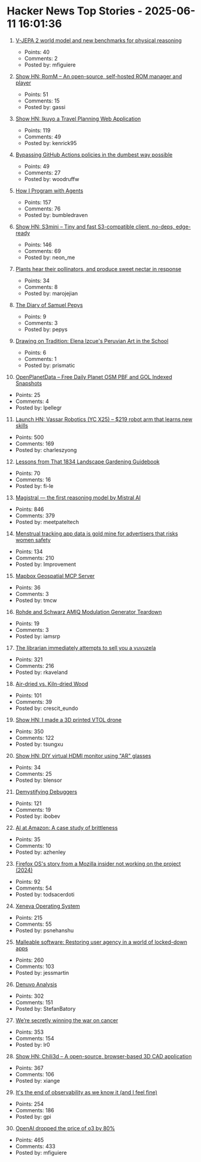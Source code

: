 # Hacker News Top Stories - 2025-06-11 16:01:36

1. [V-JEPA 2 world model and new benchmarks for physical reasoning](https://ai.meta.com/blog/v-jepa-2-world-model-benchmarks/)
   - Points: 40
   - Comments: 2
   - Posted by: mfiguiere

2. [Show HN: RomM – An open-source, self-hosted ROM manager and player](https://github.com/rommapp/romm)
   - Points: 51
   - Comments: 15
   - Posted by: gassi

3. [Show HN: Ikuyo a Travel Planning Web Application](https://ikuyo.kenrick95.org/)
   - Points: 119
   - Comments: 49
   - Posted by: kenrick95

4. [Bypassing GitHub Actions policies in the dumbest way possible](https://blog.yossarian.net/2025/06/11/github-actions-policies-dumb-bypass)
   - Points: 49
   - Comments: 27
   - Posted by: woodruffw

5. [How I Program with Agents](https://crawshaw.io/blog/programming-with-agents)
   - Points: 157
   - Comments: 76
   - Posted by: bumbledraven

6. [Show HN: S3mini – Tiny and fast S3-compatible client, no-deps, edge-ready](https://github.com/good-lly/s3mini)
   - Points: 146
   - Comments: 69
   - Posted by: neon_me

7. [Plants hear their pollinators, and produce sweet nectar in response](https://www.cbc.ca/listen/live-radio/1-51-quirks-and-quarks/clip/16150976-plants-hear-pollinators-produce-sweet-nectar-response)
   - Points: 34
   - Comments: 8
   - Posted by: marojejian

8. [The Diary of Samuel Pepys](https://www.historytoday.com/archive/feature/hidden-diary-samuel-pepys)
   - Points: 9
   - Comments: 3
   - Posted by: pepys

9. [Drawing on Tradition: Elena Izcue's Peruvian Art in the School](https://publicdomainreview.org/collection/peruvian-art-in-the-school/)
   - Points: 6
   - Comments: 1
   - Posted by: prismatic

10. [OpenPlanetData – Free Daily Planet OSM PBF and GOL Indexed Snapshots](https://openplanetdata.com)
   - Points: 25
   - Comments: 4
   - Posted by: lpellegr

11. [Launch HN: Vassar Robotics (YC X25) – $219 robot arm that learns new skills](undefined)
   - Points: 500
   - Comments: 169
   - Posted by: charleszyong

12. [Lessons from That 1834 Landscape Gardening Guidebook](https://fi-le.net/pueckler/)
   - Points: 70
   - Comments: 16
   - Posted by: fi-le

13. [Magistral — the first reasoning model by Mistral AI](https://mistral.ai/news/magistral)
   - Points: 846
   - Comments: 379
   - Posted by: meetpateltech

14. [Menstrual tracking app data is gold mine for advertisers that risks women safety](https://www.cam.ac.uk/research/news/menstrual-tracking-app-data-is-a-gold-mine-for-advertisers-that-risks-womens-safety-report)
   - Points: 134
   - Comments: 210
   - Posted by: Improvement

15. [Mapbox Geospatial MCP Server](https://github.com/mapbox/mcp-server)
   - Points: 36
   - Comments: 3
   - Posted by: tmcw

16. [Rohde and Schwarz AMIQ Modulation Generator Teardown](https://tomverbeure.github.io/2025/04/26/RS-AMIQ-Teardown-Analog-Deep-Dive.html)
   - Points: 19
   - Comments: 3
   - Posted by: iamsrp

17. [The librarian immediately attempts to sell you a vuvuzela](https://kaveland.no/posts/2025-06-06-library)
   - Points: 321
   - Comments: 216
   - Posted by: rkaveland

18. [Air-dried vs. Kiln-dried Wood](https://christopherschwarz.substack.com/p/air-dried-vs-kiln-dried-wood)
   - Points: 101
   - Comments: 39
   - Posted by: crescit_eundo

19. [Show HN: I made a 3D printed VTOL drone](https://www.tsungxu.com/p/i-made-a-3d-printed-vtol-that-can)
   - Points: 350
   - Comments: 122
   - Posted by: tsungxu

20. [Show HN: DIY virtual HDMI monitor using "AR" glasses](https://github.com/mgschwan/viture_virtual_display)
   - Points: 34
   - Comments: 25
   - Posted by: blensor

21. [Demystifying Debuggers](https://www.rfleury.com/p/demystifying-debuggers-part-1-a-busy)
   - Points: 121
   - Comments: 19
   - Posted by: ibobev

22. [AI at Amazon: A case study of brittleness](https://surfingcomplexity.blog/2025/06/08/ai-at-amazon-a-case-study-of-brittleness/)
   - Points: 35
   - Comments: 10
   - Posted by: azhenley

23. [Firefox OS's story from a Mozilla insider not working on the project (2024)](https://ludovic.hirlimann.net/2024/01/firefox-oss-story-from-mozila-insider.html)
   - Points: 92
   - Comments: 54
   - Posted by: todsacerdoti

24. [Xeneva Operating System](https://github.com/manaskamal/XenevaOS)
   - Points: 215
   - Comments: 55
   - Posted by: psnehanshu

25. [Malleable software: Restoring user agency in a world of locked-down apps](https://www.inkandswitch.com/essay/malleable-software/)
   - Points: 260
   - Comments: 103
   - Posted by: jessmartin

26. [Denuvo Analysis](https://connorjaydunn.github.io/blog/posts/denuvo-analysis/)
   - Points: 302
   - Comments: 151
   - Posted by: StefanBatory

27. [We’re secretly winning the war on cancer](https://www.vox.com/health/415812/cancer-death-rates-myeloma-immunotherapy-smoking)
   - Points: 353
   - Comments: 154
   - Posted by: lr0

28. [Show HN: Chili3d – A open-source, browser-based 3D CAD application](undefined)
   - Points: 367
   - Comments: 106
   - Posted by: xiange

29. [It's the end of observability as we know it (and I feel fine)](https://www.honeycomb.io/blog/its-the-end-of-observability-as-we-know-it-and-i-feel-fine)
   - Points: 254
   - Comments: 186
   - Posted by: gpi

30. [OpenAI dropped the price of o3 by 80%](https://twitter.com/sama/status/1932434606558462459)
   - Points: 465
   - Comments: 433
   - Posted by: mfiguiere

